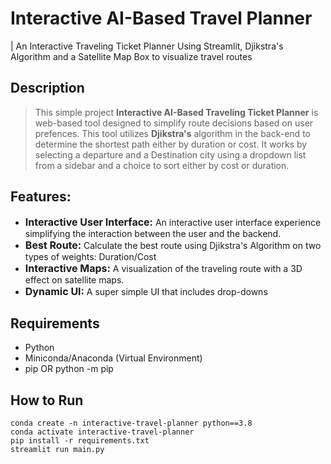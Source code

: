 # Interactive AI-Based Travel Planner
| An Interactive Traveling Ticket Planner Using Streamlit, Djikstra's Algorithm and a Satellite Map Box to visualize travel routes 

## Description
> This simple project **Interactive AI-Based Traveling Ticket Planner** is web-based tool designed to simplify route decisions based on user prefences. This tool utilizes **Djikstra's** algorithm in the back-end to determine the shortest path either by duration or cost. It works by selecting a departure and a Destination city using a dropdown list from a sidebar and a choice to sort either by cost or duration. 

## Features:
- <span style="font-size: 16px; font-weight: bold;">Interactive User Interface:</span> An interactive user interface experience simplifying the interaction between the user and the backend.
- <span style="font-size: 16px; font-weight: bold;">Best Route: </span> Calculate the best route using Djikstra's Algorithm on two types of weights: Duration/Cost
- <span style="font-size: 16px; font-weight: bold;">Interactive Maps:</span> A visualization of the traveling route with a 3D effect on satellite maps.
- <span style="font-size: 16px; font-weight: bold;">Dynamic UI:</span> A super simple UI that includes drop-downs


## Requirements
- Python
- Miniconda/Anaconda (Virtual Environment)
- pip OR python -m pip

## How to Run
```
conda create -n interactive-travel-planner python==3.8
conda activate interactive-travel-planner
pip install -r requirements.txt
streamlit run main.py
```

